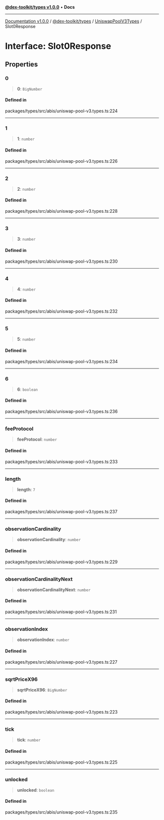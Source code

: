 [**@dex-toolkit/types v1.0.0**](../../../README.md) • **Docs**

***

[Documentation v1.0.0](../../../../../packages.md) / [@dex-toolkit/types](../../../README.md) / [UniswapPoolV3Types](../README.md) / Slot0Response

# Interface: Slot0Response

## Properties

### 0

> **0**: `BigNumber`

#### Defined in

packages/types/src/abis/uniswap-pool-v3.types.ts:224

***

### 1

> **1**: `number`

#### Defined in

packages/types/src/abis/uniswap-pool-v3.types.ts:226

***

### 2

> **2**: `number`

#### Defined in

packages/types/src/abis/uniswap-pool-v3.types.ts:228

***

### 3

> **3**: `number`

#### Defined in

packages/types/src/abis/uniswap-pool-v3.types.ts:230

***

### 4

> **4**: `number`

#### Defined in

packages/types/src/abis/uniswap-pool-v3.types.ts:232

***

### 5

> **5**: `number`

#### Defined in

packages/types/src/abis/uniswap-pool-v3.types.ts:234

***

### 6

> **6**: `boolean`

#### Defined in

packages/types/src/abis/uniswap-pool-v3.types.ts:236

***

### feeProtocol

> **feeProtocol**: `number`

#### Defined in

packages/types/src/abis/uniswap-pool-v3.types.ts:233

***

### length

> **length**: `7`

#### Defined in

packages/types/src/abis/uniswap-pool-v3.types.ts:237

***

### observationCardinality

> **observationCardinality**: `number`

#### Defined in

packages/types/src/abis/uniswap-pool-v3.types.ts:229

***

### observationCardinalityNext

> **observationCardinalityNext**: `number`

#### Defined in

packages/types/src/abis/uniswap-pool-v3.types.ts:231

***

### observationIndex

> **observationIndex**: `number`

#### Defined in

packages/types/src/abis/uniswap-pool-v3.types.ts:227

***

### sqrtPriceX96

> **sqrtPriceX96**: `BigNumber`

#### Defined in

packages/types/src/abis/uniswap-pool-v3.types.ts:223

***

### tick

> **tick**: `number`

#### Defined in

packages/types/src/abis/uniswap-pool-v3.types.ts:225

***

### unlocked

> **unlocked**: `boolean`

#### Defined in

packages/types/src/abis/uniswap-pool-v3.types.ts:235
